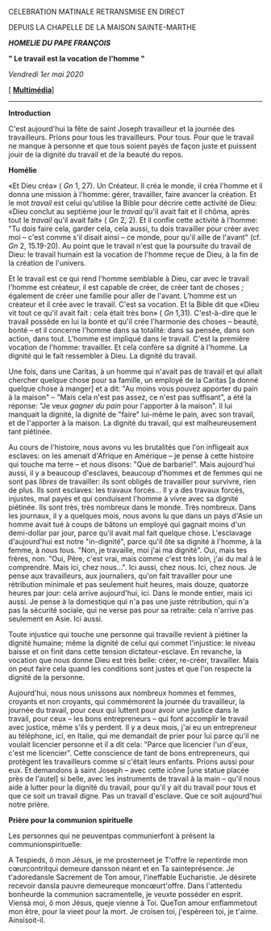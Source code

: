 CELEBRATION MATINALE RETRANSMISE EN DIRECT

DEPUIS LA CHAPELLE DE LA MAISON SAINTE-MARTHE

***HOMELIE DU PAPE FRANÇOIS***

**" Le travail est la vocation de l'homme "**

*Vendredi 1er mai 2020*

\[ **[Multimédia](http://w2.vatican.va/content/francesco/fr/events/event.dir.html/content/vaticanevents/fr/2020/5/1/santamarta.html)**\]

* * *

**Introduction**

C'est aujourd'hui la fête de saint Joseph travailleur et la journée des travailleurs. Prions pour tous les travailleurs. Pour tous. Pour que le travail ne manque à personne et que tous soient payés de façon juste et puissent jouir de la dignité du travail et de la beauté du repos.

**Homélie**

«Et Dieu créa» ( *Gn* 1, 27). Un Créateur. Il créa le monde, il créa l'homme et il donna une mission à l'homme: gérer, travailler, faire avancer la création. Et le mot *travail* est celui qu'utilise la Bible pour décrire cette activité de Dieu: «Dieu conclut au septième jour le *travail* qu'il avait fait et il chôma, après tout le *travail* qu'il avait fait» ( *Gn* 2, 2). Et il confie cette activité à l'homme: "Tu dois faire cela, garder cela, cela aussi, tu dois travailler pour créer avec moi – c'est comme s'il disait ainsi – ce monde, pour qu'il aille de l'avant" (cf. *Gn* 2, 15.19-20). Au point que le travail n'est que la poursuite du travail de Dieu: le travail humain est la vocation de l'homme reçue de Dieu, à la fin de la création de l'univers.

Et le travail est ce qui rend l'homme semblable à Dieu, car avec le travail l'homme est créateur, il est capable de créer, de créer tant de choses ; également de créer une famille pour aller de l'avant. L’homme est un créateur et il crée avec le travail. C'est sa vocation. Et la Bible dit que «Dieu vit tout ce qu'il avait fait : cela était très bon» ( *Gn* 1,31). C'est-à-dire que le travail possède en lui la bonté et qu'il crée l'harmonie des choses – beauté, bonté – et il concerne l'homme dans sa totalité: dans sa pensée, dans son action, dans tout. L’homme est impliqué dans le travail. C'est la première vocation de l'homme: travailler. Et cela confère sa dignité à l'homme. La dignité qui le fait ressembler à Dieu. La dignité du travail.

Une fois, dans une Caritas, à un homme qui n'avait pas de travail et qui allait chercher quelque chose pour sa famille, un employé de la Caritas \[a donné quelque chose à manger\] et a dit: "Au moins vous pouvez apporter du pain à la maison" – "Mais cela n'est pas assez, ce n'est pas suffisant", a été la réponse: "Je veux *gagner du pain* pour l'apporter à la maison". Il lui manquait la dignité, la dignité de "faire" lui-même le pain, avec son travail, et de l'apporter à la maison. La dignité du travail, qui est malheureusement tant piétinée.

Au cours de l'histoire, nous avons vu les brutalités que l'on infligeait aux esclaves: on les amenait d'Afrique en Amérique – je pense à cette histoire qui touche ma terre – et nous disons: "Que de barbarie!". Mais aujourd'hui aussi, il y a beaucoup d'esclaves, beaucoup d'hommes et de femmes qui ne sont pas *libres* de travailler: ils sont obligés de travailler pour survivre, rien de plus. Ils sont esclaves: les travaux forcés… Il y a des travaux forcés, injustes, mal payés et qui conduisent l'homme à vivre avec sa dignité piétinée. Ils sont très, très nombreux dans le monde. Très nombreux. Dans les journaux, il y a quelques mois, nous avons lu que dans un pays d'Asie un homme avait tué à coups de bâtons un employé qui gagnait moins d'un demi-dollar par jour, parce qu'il avait mal fait quelque chose. L'esclavage d'aujourd'hui est notre "in-dignité", parce qu'il ôte sa dignité à l'homme, à la femme, à nous tous. "Non, je travaille, moi j'ai ma dignité". Oui, mais tes frères, non. "Oui, Père, c'est vrai, mais comme c'est très loin, j'ai du mal à le comprendre. Mais ici, chez nous…". Ici aussi, chez nous. Ici, chez nous. Je pense aux travailleurs, aux journaliers, qu'on fait travailler pour une rétribution minimale et pas seulement huit heures, mais douze, quatorze heures par jour: cela arrive aujourd'hui, ici. Dans le monde entier, mais ici aussi. Je pense à la domestique qui n'a pas une juste rétribution, qui n'a pas la sécurité sociale, qui ne verse pas pour sa retraite: cela n'arrive pas seulement en Asie. Ici aussi.

Toute injustice qui touche une personne qui travaille revient à piétiner la dignité humaine; même la dignité de celui qui commet l'injustice: le niveau baisse et on finit dans cette tension dictateur-esclave. En revanche, la vocation que nous donne Dieu est très belle: créer, re-créer, travailler. Mais on peut faire cela quand les conditions sont justes et que l'on respecte la dignité de la personne.

Aujourd'hui, nous nous unissons aux nombreux hommes et femmes, croyants et non croyants, qui commémorent la journée du travailleur, la journée du travail, pour ceux qui luttent pour avoir une justice dans le travail, pour ceux – les bons entrepreneurs – qui font accomplir le travail avec justice, même s'ils y perdent. Il y a deux mois, j'ai eu un entrepreneur au téléphone, ici, en Italie, qui me demandait de prier pour lui parce qu'il ne voulait licencier personne et il a dit cela: "Parce que licencier l'un d'eux, c'est me licencier". Cette conscience de tant de bons entrepreneurs, qui protègent les travailleurs comme si c'était leurs enfants. Prions aussi pour eux. Et demandons à saint Joseph – avec cette icône \[une statue placée près de l'autel\] si belle, avec les instruments de travail à la main – qu'il nous aide à lutter pour la dignité du travail, pour qu'il y ait du travail pour tous et que ce soit un travail digne. Pas un travail d'esclave. Que ce soit aujourd'hui notre prière.

**Prière pour la communion spirituelle**

Les personnes qui ne peuventpas communierfont à présent la communionspirituelle:

A Tespieds, ô mon Jésus, je me prosterneet je T'offre le repentirde mon cœurcontritqui demeure dansson néant et en Ta sainteprésence. Je t'adoredansle Sacrement de Ton amour, l'ineffable Eucharistie. Je désirete recevoir dansla pauvre demeureque moncœurt'offre. Dans l'attentedu bonheurde la communion sacramentelle, je veuxte posséder en esprit. Viensà moi, ô mon Jésus, queje vienne à Toi. QueTon amour enflammetout mon être, pour la vieet pour la mort. Je croisen toi, j'espèreen toi, je t'aime. Ainsisoit-il.
